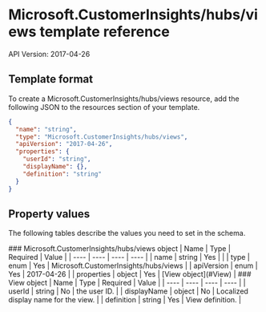# Microsoft.CustomerInsights/hubs/views template reference
API Version: 2017-04-26
## Template format

To create a Microsoft.CustomerInsights/hubs/views resource, add the following JSON to the resources section of your template.

```json
{
  "name": "string",
  "type": "Microsoft.CustomerInsights/hubs/views",
  "apiVersion": "2017-04-26",
  "properties": {
    "userId": "string",
    "displayName": {},
    "definition": "string"
  }
}
```
## Property values

The following tables describe the values you need to set in the schema.

<a id="Microsoft.CustomerInsights/hubs/views" />
### Microsoft.CustomerInsights/hubs/views object
|  Name | Type | Required | Value |
|  ---- | ---- | ---- | ---- |
|  name | string | Yes |  |
|  type | enum | Yes | Microsoft.CustomerInsights/hubs/views |
|  apiVersion | enum | Yes | 2017-04-26 |
|  properties | object | Yes | [View object](#View) |


<a id="View" />
### View object
|  Name | Type | Required | Value |
|  ---- | ---- | ---- | ---- |
|  userId | string | No | the user ID. |
|  displayName | object | No | Localized display name for the view. |
|  definition | string | Yes | View definition. |

